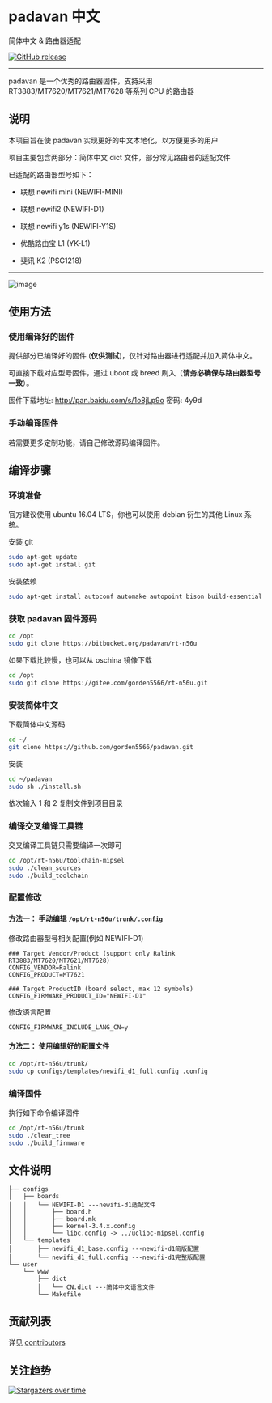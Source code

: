 padavan 中文
=====

简体中文 & 路由器适配

[![GitHub release](https://img.shields.io/github/release/gorden5566/padavan.svg)](https://github.com/gorden5566/padavan/releases)

------

padavan 是一个优秀的路由器固件，支持采用 RT3883/MT7620/MT7621/MT7628 等系列 CPU 的路由器

## 说明

本项目旨在使 padavan 实现更好的中文本地化，以方便更多的用户

项目主要包含两部分：简体中文 dict 文件，部分常见路由器的适配文件

已适配的路由器型号如下：

- 联想 newifi mini (NEWIFI-MINI)

- 联想 newifi2 (NEWIFI-D1)

- 联想 newifi y1s (NEWIFI-Y1S)

- 优酷路由宝 L1 (YK-L1)

- 斐讯 K2 (PSG1218)

------

![image](https://github.com/gorden5566/padavan/raw/master/screenshot/index.png)

## 使用方法

### 使用编译好的固件

提供部分已编译好的固件 (**仅供测试**)，仅针对路由器进行适配并加入简体中文。

可直接下载对应型号固件，通过 uboot 或 breed 刷入（**请务必确保与路由器型号一致**）。

固件下载地址: http://pan.baidu.com/s/1o8jLp9o 密码: 4y9d

### 手动编译固件

若需要更多定制功能，请自己修改源码编译固件。

## 编译步骤

### 环境准备

官方建议使用 ubuntu 16.04 LTS，你也可以使用 debian 衍生的其他 Linux 系统。

安装 git
``` bash
sudo apt-get update
sudo apt-get install git
```

安装依赖
``` bash
sudo apt-get install autoconf automake autopoint bison build-essential flex gawk gettext git gperf libtool pkg-config zlib1g-dev libgmp3-dev libmpc-dev libmpfr-dev texinfo python-docutils
```

### 获取 padavan 固件源码

``` bash
cd /opt
sudo git clone https://bitbucket.org/padavan/rt-n56u
```
如果下载比较慢，也可以从 oschina 镜像下载
``` bash
cd /opt
sudo git clone https://gitee.com/gorden5566/rt-n56u.git
```

### 安装简体中文

下载简体中文源码
``` bash
cd ~/
git clone https://github.com/gorden5566/padavan.git
```

安装
``` bash
cd ~/padavan
sudo sh ./install.sh
```
依次输入 1 和 2 复制文件到项目目录

### 编译交叉编译工具链

交叉编译工具链只需要编译一次即可
``` bash
cd /opt/rt-n56u/toolchain-mipsel
sudo ./clean_sources
sudo ./build_toolchain
```

### 配置修改

#### 方法一： 手动编辑 `/opt/rt-n56u/trunk/.config`

修改路由器型号相关配置(例如 NEWIFI-D1)
```
### Target Vendor/Product (support only Ralink RT3883/MT7620/MT7621/MT7628)
CONFIG_VENDOR=Ralink
CONFIG_PRODUCT=MT7621

### Target ProductID (board select, max 12 symbols)
CONFIG_FIRMWARE_PRODUCT_ID="NEWIFI-D1"
```

修改语言配置
```
CONFIG_FIRMWARE_INCLUDE_LANG_CN=y
```

#### 方法二： 使用编辑好的配置文件

``` bash
cd /opt/rt-n56u/trunk/
sudo cp configs/templates/newifi_d1_full.config .config
```

### 编译固件

执行如下命令编译固件
``` bash
cd /opt/rt-n56u/trunk
sudo ./clear_tree
sudo ./build_firmware
```

## 文件说明

```
├── configs
│   ├── boards
│   │   └── NEWIFI-D1 ---newifi-d1适配文件
│   │       ├── board.h
│   │       ├── board.mk
│   │       ├── kernel-3.4.x.config
│   │       └── libc.config -> ../uclibc-mipsel.config
│   └── templates
│       ├── newifi_d1_base.config ---newifi-d1简版配置
│       └── newifi_d1_full.config ---newifi-d1完整版配置
└── user
    └── www
        ├── dict
        │   └── CN.dict ---简体中文语言文件
        └── Makefile
```

## 贡献列表

详见 [contributors](https://github.com/gorden5566/padavan/graphs/contributors)

## 关注趋势

[![Stargazers over time](https://starchart.cc/gorden5566/padavan.svg)](https://starchart.cc/gorden5566/padavan)
